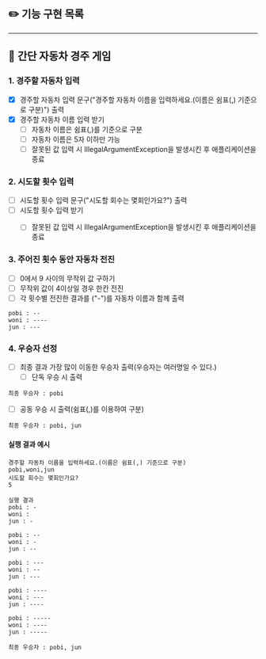 ## ✏️ 기능 구현 목록

-------
## 🚚 간단 자동차 경주 게임

### 1. 경주할 자동차 입력

- [X] 경주할 자동차 입력 문구("경주할 자동차 이름을 입력하세요.(이름은 쉼표(,) 기준으로 구분)") 출력
- [X] 경주할 자동차 이름 입력 받기
  - [ ] 자동차 이름은 쉼표(,)를 기준으로 구분
  - [ ] 자동차 이름은 5자 이하만 가능
  - [ ] 잘못된 값 입력 시 IllegalArgumentException을 발생시킨 후 애플리케이션을 종료

### 2. 시도할 횟수 입력
- [ ] 시도할 횟수 입력 문구("시도할 회수는 몇회인가요?") 출력 
- [ ] 시도할 횟수 입력 받기 
   - [ ] 잘못된 값 입력 시 IllegalArgumentException을 발생시킨 후 애플리케이션을 종료


### 3. 주어진 횟수 동안 자동차 전진
- [ ] 0에서 9 사이의 무작위 값 구하기
- [ ] 무작위 값이 4이상일 경우 한칸 전진
- [ ] 각 횟수별 전진한 결과를 ("-")를 자동차 이름과 함께 출력
```
pobi : --
woni : ----
jun : ---
```

### 4. 우승자 선정
- [ ] 최종 결과 가장 많이 이동한 우승자 출력(우승자는 여러명일 수 있다.)
  - [ ] 단독 우승 시 출력
```
최종 우승자 : pobi
```
  - [ ] 공동 우승 시 출력(쉼표(,)를 이용하여 구분)
```
최종 우승자 : pobi, jun
```

#### 실행 결과 예시

```
경주할 자동차 이름을 입력하세요.(이름은 쉼표(,) 기준으로 구분)
pobi,woni,jun
시도할 회수는 몇회인가요?
5

실행 결과
pobi : -
woni : 
jun : -

pobi : --
woni : -
jun : --

pobi : ---
woni : --
jun : ---

pobi : ----
woni : ---
jun : ----

pobi : -----
woni : ----
jun : -----

최종 우승자 : pobi, jun
```
